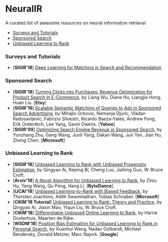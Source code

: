# NeuralIR
A curated list of awesome resources on neural information retrieval

+ [Surveys and Tutorials](./README.md#Surveys-and-Tutorials)
+ [Sponsored Search](./README.md#Sponsored-Search)
+ [Unbiased Learning to Rank](./README.md#Unbiased-Learning-to-Rank)


### Surveys and Tutorials
+ [**SIGIR'18**] [Deep Learning for Matching in Search and Recommendation](https://www.comp.nus.edu.sg/~xiangnan/sigir18-deep.pdf)


### Sponsored Search
+ [**SIGIR'18**] [Turning Clicks into Purchases: Revenue Optimization for Product Search in E-Commerce](http://www.public.asu.edu/~liangwu1/turning-clicks-purchases.pdf), by Liang Wu, Diane Hu, Liangjie Hong, Huan Liu. [**Etsy**]
+ [**SIGIR'16**] [Scalable Semantic Matching of Queries to Ads in Sponsored Search Advertising](https://arxiv.org/pdf/1607.01869.pdf), by Mihajlo Grbovic, Nemanja Djuric, Vladan Radosavljevic, Fabrizio Silvestri, Ricardo Baeza-Yates, Andrew Feng, Erik Ordentlich, Lee Yang, Gavin Owens. [**Yahoo**]
+ [**SIGIR'09**] [Optimizing Search Engine Revenue in Sponsored Search](https://dl.acm.org/citation.cfm?id=1572042), by Yunzhang Zhu, Gang Wang, Junli Yang, Dakan Wang, Jun Yan, Jian Hu, Zheng Chen. [**Microsoft**]

### Unbiased Learning to Rank
+ [**SIGIR'18**] [Unbiased Learning to Rank with Unbiased Propensity Estimation](https://arxiv.org/abs/1804.05938), by Qingyao Ai, Keping Bi, Cheng Luo, Jiafeng Guo, W. Bruce Croft.
+ [**Arxiv'18**] [A Novel Algorithm for Unbiased Learning to Rank](https://arxiv.org/abs/1809.05818), by Ziniu Hu, Yang Wang, Qu Peng, Hang Li. [**ByteDance**]
+ [**IJCAI'18**] [Unbiased Learning-to-Rank with Biased Feedback](https://www.ijcai.org/proceedings/2018/0738.pdf), by Thorsten Joachims, Adith Swaminathan, Tobias Schnabel. [**Microsoft**]
+ [**CIKM'18 Tutorial**] [Unbiased Learning to Rank: Theory and Practice](http://www.cikm2018.units.it/tutorial8.html), by Qingyao Ai, Jiaxin Mao, Yiqun Liu, W. Bruce Croft.
+ [**CIKM'18**] [Differentiable Unbiased Online Learning to Rank](https://staff.fnwi.uva.nl/m.derijke/wp-content/papercite-data/pdf/oosterhuis-differentiable-2018.pdf), by Harrie Oosterhuis, Maarten de Rijke. 
+ [**WSDM'18**] [Position Bias Estimation for Unbiased Learning to Rank in Personal Search](https://static.googleusercontent.com/media/research.google.com/zh-CN//pubs/archive/46485.pdf), by Xuanhui Wang, Nadav Golbandi, Michael Bendersky, Donald Metzler, Marc Najork. [**Google**]
